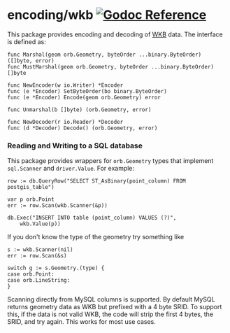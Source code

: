 encoding/wkb [![Godoc Reference](https://godoc.org/github.com/paulmach/orb?status.svg)](https://godoc.org/github.com/paulmach/orb/encoding/wkb)
============

This package provides encoding and decoding of [WKB](https://en.wikipedia.org/wiki/Well-known_text_representation_of_geometry#Well-known_binary)
data. The interface is defined as:

	func Marshal(geom orb.Geometry, byteOrder ...binary.ByteOrder) ([]byte, error)
	func MustMarshal(geom orb.Geometry, byteOrder ...binary.ByteOrder) []byte

	func NewEncoder(w io.Writer) *Encoder
	func (e *Encoder) SetByteOrder(bo binary.ByteOrder)
	func (e *Encoder) Encode(geom orb.Geometry) error

	func Unmarshal(b []byte) (orb.Geometry, error)

	func NewDecoder(r io.Reader) *Decoder
	func (d *Decoder) Decode() (orb.Geometry, error)

### Reading and Writing to a SQL database

This package provides wrappers for `orb.Geometry` types that implement
`sql.Scanner` and `driver.Value`. For example:

	row := db.QueryRow("SELECT ST_AsBinary(point_column) FROM postgis_table")

	var p orb.Point
	err := row.Scan(wkb.Scanner(&p))

	db.Exec("INSERT INTO table (point_column) VALUES (?)",
		wkb.Value(p))

If you don't know the type of the geometry try something like

	s := wkb.Scanner(nil)
	err := row.Scan(&s)

	switch g := s.Geometry.(type) {
	case orb.Point:
	case orb.LineString:
	}

Scanning directly from MySQL columns is supported. By default MySQL returns geometry
data as WKB but prefixed with a 4 byte SRID. To support this, if the data is not
valid WKB, the code will strip the first 4 bytes, the SRID, and try again.
This works for most use cases.
